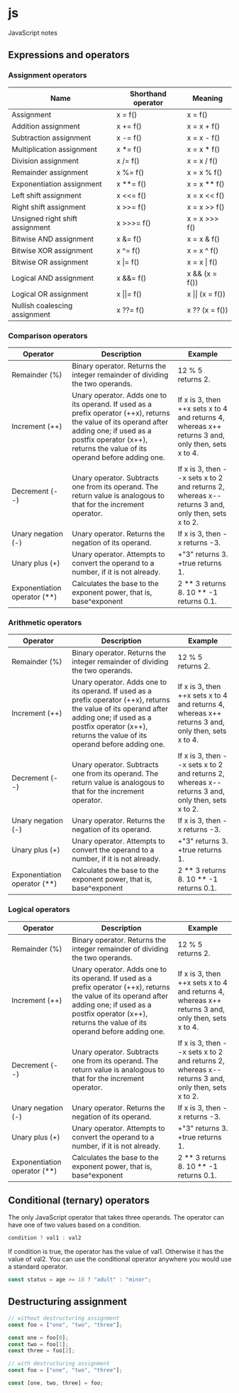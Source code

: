 # js

JavaScript notes

## Expressions and operators

### Assignment operators

| Name                            | Shorthand operator | Meaning          |
| ------------------------------- | ------------------ | ---------------- |
| Assignment                      | x = f()            | x = f()          |
| Addition assignment             | x += f()           | x = x + f()      |
| Subtraction assignment          | x -= f()           | x = x - f()      |
| Multiplication assignment       | x \*= f()          | x = x \* f()     |
| Division assignment             | x /= f()           | x = x / f()      |
| Remainder assignment            | x %= f()           | x = x % f()      |
| Exponentiation assignment       | x \*\*= f()        | x = x \*\* f()   |
| Left shift assignment           | x <<= f()          | x = x << f()     |
| Right shift assignment          | x >>= f()          | x = x >> f()     |
| Unsigned right shift assignment | x >>>= f()         | x = x >>> f()    |
| Bitwise AND assignment          | x &= f()           | x = x & f()      |
| Bitwise XOR assignment          | x ^= f()           | x = x ^ f()      |
| Bitwise OR assignment           | x \|= f()          | x = x \| f()     |
| Logical AND assignment          | x &&= f()          | x && (x = f())   |
| Logical OR assignment           | x \|\|= f()        | x \|\| (x = f()) |
| Nullish coalescing assignment   | x ??= f()          | x ?? (x = f())   |

### Comparison operators

| Operator | Description | Example |
|---|---|---|
| Remainder (%) | Binary operator. Returns the integer remainder of dividing the two operands. | 12 % 5 returns 2. |
| Increment (++) | Unary operator. Adds one to its operand. If used as a prefix operator (++x), returns the value of its operand after adding one; if used as a postfix operator (x++), returns the value of its operand before adding one. | If x is 3, then ++x sets x to 4 and returns 4, whereas x++ returns 3 and, only then, sets x to 4. |
| Decrement (--) | Unary operator. Subtracts one from its operand. The return value is analogous to that for the increment operator. | If x is 3, then --x sets x to 2 and returns 2, whereas x-- returns 3 and, only then, sets x to 2. |
| Unary negation (-) | Unary operator. Returns the negation of its operand. | If x is 3, then -x returns -3. |
| Unary plus (+) | Unary operator. Attempts to convert the operand to a number, if it is not already. | +"3" returns 3. +true returns 1. |
| Exponentiation operator (**) | Calculates the base to the exponent power, that is, base^exponent | 2 ** 3 returns 8. 10 ** -1 returns 0.1. |

### Arithmetic operators

| Operator | Description | Example |
|---|---|---|
| Remainder (%) | Binary operator. Returns the integer remainder of dividing the two operands. | 12 % 5 returns 2. |
| Increment (++) | Unary operator. Adds one to its operand. If used as a prefix operator (++x), returns the value of its operand after adding one; if used as a postfix operator (x++), returns the value of its operand before adding one. | If x is 3, then ++x sets x to 4 and returns 4, whereas x++ returns 3 and, only then, sets x to 4. |
| Decrement (--) | Unary operator. Subtracts one from its operand. The return value is analogous to that for the increment operator. | If x is 3, then --x sets x to 2 and returns 2, whereas x-- returns 3 and, only then, sets x to 2. |
| Unary negation (-) | Unary operator. Returns the negation of its operand. | If x is 3, then -x returns -3. |
| Unary plus (+) | Unary operator. Attempts to convert the operand to a number, if it is not already. | +"3" returns 3. +true returns 1. |
| Exponentiation operator (**) | Calculates the base to the exponent power, that is, base^exponent | 2 ** 3 returns 8. 10 ** -1 returns 0.1. |

### Logical operators

| Operator | Description | Example |
|---|---|---|
| Remainder (%) | Binary operator. Returns the integer remainder of dividing the two operands. | 12 % 5 returns 2. |
| Increment (++) | Unary operator. Adds one to its operand. If used as a prefix operator (++x), returns the value of its operand after adding one; if used as a postfix operator (x++), returns the value of its operand before adding one. | If x is 3, then ++x sets x to 4 and returns 4, whereas x++ returns 3 and, only then, sets x to 4. |
| Decrement (--) | Unary operator. Subtracts one from its operand. The return value is analogous to that for the increment operator. | If x is 3, then --x sets x to 2 and returns 2, whereas x-- returns 3 and, only then, sets x to 2. |
| Unary negation (-) | Unary operator. Returns the negation of its operand. | If x is 3, then -x returns -3. |
| Unary plus (+) | Unary operator. Attempts to convert the operand to a number, if it is not already. | +"3" returns 3. +true returns 1. |
| Exponentiation operator (**) | Calculates the base to the exponent power, that is, base^exponent | 2 ** 3 returns 8. 10 ** -1 returns 0.1. |

## Conditional (ternary) operators

 The only JavaScript operator that takes three operands. The operator can have one of two values based on a condition.

```js
condition ? val1 : val2
```

If condition is true, the operator has the value of val1. Otherwise it has the value of val2. You can use the conditional operator anywhere you would use a standard operator.

```js
const status = age >= 18 ? "adult" : "minor";
```

## Destructuring assignment

```js
// without destructuring assignment
const foo = ["one", "two", "three"];

const one = foo[0];
const two = foo[1];
const three = foo[2];
```

```js
// with destructuring assignment
const foo = ["one", "two", "three"];

const [one, two, three] = foo;
```
